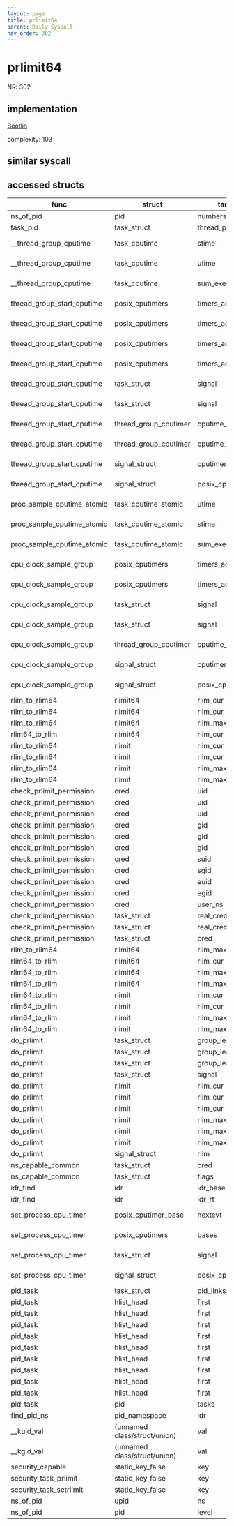 ```yaml
---
layout: page
title: prlimit64
parent: Daily Syscall
nav_order: 302
---
```

        

# prlimit64
NR: 302

## implementation
[Bootlin](https://elixir.bootlin.com/linux/v6.14.7/source/kernel/sys.c#L1695)

complexity: 103


## similar syscall


## accessed structs

|func|struct|target|location|has_read|has_write|
|--|--|--|--|--|--|
|ns_of_pid|pid|numbers|https://elixir.bootlin.com/linux/v6.14.7/source/include/linux/pid.h#L148|false|false|
|task_pid|task_struct|thread_pid|https://elixir.bootlin.com/linux/v6.14.7/source/include/linux/pid.h#L213|true|true|
|__thread_group_cputime|task_cputime|stime|https://elixir.bootlin.com/linux/v6.14.7/source/kernel/time/posix-cpu-timers.c#L331|true|true|
|__thread_group_cputime|task_cputime|utime|https://elixir.bootlin.com/linux/v6.14.7/source/kernel/time/posix-cpu-timers.c#L331|true|true|
|__thread_group_cputime|task_cputime|sum_exec_runtime|https://elixir.bootlin.com/linux/v6.14.7/source/kernel/time/posix-cpu-timers.c#L331|true|true|
|thread_group_start_cputime|posix_cputimers|timers_active|https://elixir.bootlin.com/linux/v6.14.7/source/kernel/time/posix-cpu-timers.c#L321|true|true|
|thread_group_start_cputime|posix_cputimers|timers_active|https://elixir.bootlin.com/linux/v6.14.7/source/kernel/time/posix-cpu-timers.c#L303|true|true|
|thread_group_start_cputime|posix_cputimers|timers_active|https://elixir.bootlin.com/linux/v6.14.7/source/kernel/time/posix-cpu-timers.c#L321|false|false|
|thread_group_start_cputime|posix_cputimers|timers_active|https://elixir.bootlin.com/linux/v6.14.7/source/kernel/time/posix-cpu-timers.c#L303|false|false|
|thread_group_start_cputime|task_struct|signal|https://elixir.bootlin.com/linux/v6.14.7/source/kernel/time/posix-cpu-timers.c#L298|true|true|
|thread_group_start_cputime|task_struct|signal|https://elixir.bootlin.com/linux/v6.14.7/source/kernel/time/posix-cpu-timers.c#L297|true|true|
|thread_group_start_cputime|thread_group_cputimer|cputime_atomic|https://elixir.bootlin.com/linux/v6.14.7/source/kernel/time/posix-cpu-timers.c#L323|false|false|
|thread_group_start_cputime|thread_group_cputimer|cputime_atomic|https://elixir.bootlin.com/linux/v6.14.7/source/kernel/time/posix-cpu-timers.c#L312|false|false|
|thread_group_start_cputime|signal_struct|cputimer|https://elixir.bootlin.com/linux/v6.14.7/source/kernel/time/posix-cpu-timers.c#L297|false|false|
|thread_group_start_cputime|signal_struct|posix_cputimers|https://elixir.bootlin.com/linux/v6.14.7/source/kernel/time/posix-cpu-timers.c#L298|false|false|
|proc_sample_cputime_atomic|task_cputime_atomic|utime|https://elixir.bootlin.com/linux/v6.14.7/source/kernel/time/posix-cpu-timers.c#L234|false|false|
|proc_sample_cputime_atomic|task_cputime_atomic|stime|https://elixir.bootlin.com/linux/v6.14.7/source/kernel/time/posix-cpu-timers.c#L235|false|false|
|proc_sample_cputime_atomic|task_cputime_atomic|sum_exec_runtime|https://elixir.bootlin.com/linux/v6.14.7/source/kernel/time/posix-cpu-timers.c#L236|false|false|
|cpu_clock_sample_group|posix_cputimers|timers_active|https://elixir.bootlin.com/linux/v6.14.7/source/kernel/time/posix-cpu-timers.c#L346|true|true|
|cpu_clock_sample_group|posix_cputimers|timers_active|https://elixir.bootlin.com/linux/v6.14.7/source/kernel/time/posix-cpu-timers.c#L346|false|false|
|cpu_clock_sample_group|task_struct|signal|https://elixir.bootlin.com/linux/v6.14.7/source/kernel/time/posix-cpu-timers.c#L343|true|true|
|cpu_clock_sample_group|task_struct|signal|https://elixir.bootlin.com/linux/v6.14.7/source/kernel/time/posix-cpu-timers.c#L342|true|true|
|cpu_clock_sample_group|thread_group_cputimer|cputime_atomic|https://elixir.bootlin.com/linux/v6.14.7/source/kernel/time/posix-cpu-timers.c#L352|false|false|
|cpu_clock_sample_group|signal_struct|cputimer|https://elixir.bootlin.com/linux/v6.14.7/source/kernel/time/posix-cpu-timers.c#L342|false|false|
|cpu_clock_sample_group|signal_struct|posix_cputimers|https://elixir.bootlin.com/linux/v6.14.7/source/kernel/time/posix-cpu-timers.c#L343|false|false|
|rlim_to_rlim64|rlimit64|rlim_cur|https://elixir.bootlin.com/linux/v6.14.7/source/kernel/sys.c#L1653|false|false|
|rlim_to_rlim64|rlimit64|rlim_cur|https://elixir.bootlin.com/linux/v6.14.7/source/kernel/sys.c#L1651|false|false|
|rlim_to_rlim64|rlimit64|rlim_max|https://elixir.bootlin.com/linux/v6.14.7/source/kernel/sys.c#L1657|false|false|
|rlim64_to_rlim|rlimit64|rlim_cur|https://elixir.bootlin.com/linux/v6.14.7/source/kernel/sys.c#L1665|true|true|
|rlim_to_rlim64|rlimit|rlim_cur|https://elixir.bootlin.com/linux/v6.14.7/source/kernel/sys.c#L1653|true|true|
|rlim_to_rlim64|rlimit|rlim_cur|https://elixir.bootlin.com/linux/v6.14.7/source/kernel/sys.c#L1650|true|true|
|rlim_to_rlim64|rlimit|rlim_max|https://elixir.bootlin.com/linux/v6.14.7/source/kernel/sys.c#L1657|true|true|
|rlim_to_rlim64|rlimit|rlim_max|https://elixir.bootlin.com/linux/v6.14.7/source/kernel/sys.c#L1654|true|true|
|check_prlimit_permission|cred|uid|https://elixir.bootlin.com/linux/v6.14.7/source/kernel/sys.c#L1685|true|true|
|check_prlimit_permission|cred|uid|https://elixir.bootlin.com/linux/v6.14.7/source/kernel/sys.c#L1684|true|true|
|check_prlimit_permission|cred|uid|https://elixir.bootlin.com/linux/v6.14.7/source/kernel/sys.c#L1683|true|true|
|check_prlimit_permission|cred|gid|https://elixir.bootlin.com/linux/v6.14.7/source/kernel/sys.c#L1688|true|true|
|check_prlimit_permission|cred|gid|https://elixir.bootlin.com/linux/v6.14.7/source/kernel/sys.c#L1687|true|true|
|check_prlimit_permission|cred|gid|https://elixir.bootlin.com/linux/v6.14.7/source/kernel/sys.c#L1686|true|true|
|check_prlimit_permission|cred|suid|https://elixir.bootlin.com/linux/v6.14.7/source/kernel/sys.c#L1684|true|true|
|check_prlimit_permission|cred|sgid|https://elixir.bootlin.com/linux/v6.14.7/source/kernel/sys.c#L1687|true|true|
|check_prlimit_permission|cred|euid|https://elixir.bootlin.com/linux/v6.14.7/source/kernel/sys.c#L1683|true|true|
|check_prlimit_permission|cred|egid|https://elixir.bootlin.com/linux/v6.14.7/source/kernel/sys.c#L1686|true|true|
|check_prlimit_permission|cred|user_ns|https://elixir.bootlin.com/linux/v6.14.7/source/kernel/sys.c#L1689|true|true|
|check_prlimit_permission|task_struct|real_cred|https://elixir.bootlin.com/linux/v6.14.7/source/kernel/sys.c#L1682|true|true|
|check_prlimit_permission|task_struct|real_cred|https://elixir.bootlin.com/linux/v6.14.7/source/kernel/sys.c#L1682|false|false|
|check_prlimit_permission|task_struct|cred|https://elixir.bootlin.com/linux/v6.14.7/source/kernel/sys.c#L1676|true|true|
|rlim_to_rlim64|rlimit64|rlim_max|https://elixir.bootlin.com/linux/v6.14.7/source/kernel/sys.c#L1655|false|false|
|rlim64_to_rlim|rlimit64|rlim_cur|https://elixir.bootlin.com/linux/v6.14.7/source/kernel/sys.c#L1662|true|true|
|rlim64_to_rlim|rlimit64|rlim_max|https://elixir.bootlin.com/linux/v6.14.7/source/kernel/sys.c#L1669|true|true|
|rlim64_to_rlim|rlimit64|rlim_max|https://elixir.bootlin.com/linux/v6.14.7/source/kernel/sys.c#L1666|true|true|
|rlim64_to_rlim|rlimit|rlim_cur|https://elixir.bootlin.com/linux/v6.14.7/source/kernel/sys.c#L1665|false|false|
|rlim64_to_rlim|rlimit|rlim_cur|https://elixir.bootlin.com/linux/v6.14.7/source/kernel/sys.c#L1663|false|false|
|rlim64_to_rlim|rlimit|rlim_max|https://elixir.bootlin.com/linux/v6.14.7/source/kernel/sys.c#L1669|false|false|
|rlim64_to_rlim|rlimit|rlim_max|https://elixir.bootlin.com/linux/v6.14.7/source/kernel/sys.c#L1667|false|false|
|do_prlimit|task_struct|group_leader|https://elixir.bootlin.com/linux/v6.14.7/source/kernel/sys.c#L1523|true|true|
|do_prlimit|task_struct|group_leader|https://elixir.bootlin.com/linux/v6.14.7/source/kernel/sys.c#L1504|true|true|
|do_prlimit|task_struct|group_leader|https://elixir.bootlin.com/linux/v6.14.7/source/kernel/sys.c#L1486|true|true|
|do_prlimit|task_struct|signal|https://elixir.bootlin.com/linux/v6.14.7/source/kernel/sys.c#L1485|true|true|
|do_prlimit|rlimit|rlim_cur|https://elixir.bootlin.com/linux/v6.14.7/source/kernel/sys.c#L1523|true|true|
|do_prlimit|rlimit|rlim_cur|https://elixir.bootlin.com/linux/v6.14.7/source/kernel/sys.c#L1512|true|true|
|do_prlimit|rlimit|rlim_cur|https://elixir.bootlin.com/linux/v6.14.7/source/kernel/sys.c#L1477|true|true|
|do_prlimit|rlimit|rlim_max|https://elixir.bootlin.com/linux/v6.14.7/source/kernel/sys.c#L1492|true|true|
|do_prlimit|rlimit|rlim_max|https://elixir.bootlin.com/linux/v6.14.7/source/kernel/sys.c#L1480|true|true|
|do_prlimit|rlimit|rlim_max|https://elixir.bootlin.com/linux/v6.14.7/source/kernel/sys.c#L1477|true|true|
|do_prlimit|signal_struct|rlim|https://elixir.bootlin.com/linux/v6.14.7/source/kernel/sys.c#L1485|false|false|
|ns_capable_common|task_struct|cred|https://elixir.bootlin.com/linux/v6.14.7/source/kernel/capability.c#L358|true|true|
|ns_capable_common|task_struct|flags|https://elixir.bootlin.com/linux/v6.14.7/source/kernel/capability.c#L360|true|true|
|idr_find|idr|idr_base|https://elixir.bootlin.com/linux/v6.14.7/source/lib/idr.c#L174|true|true|
|idr_find|idr|idr_rt|https://elixir.bootlin.com/linux/v6.14.7/source/lib/idr.c#L174|false|false|
|set_process_cpu_timer|posix_cputimer_base|nextevt|https://elixir.bootlin.com/linux/v6.14.7/source/kernel/time/posix-cpu-timers.c#L1437|false|false|
|set_process_cpu_timer|posix_cputimers|bases|https://elixir.bootlin.com/linux/v6.14.7/source/kernel/time/posix-cpu-timers.c#L1437|false|false|
|set_process_cpu_timer|task_struct|signal|https://elixir.bootlin.com/linux/v6.14.7/source/kernel/time/posix-cpu-timers.c#L1437|true|true|
|set_process_cpu_timer|signal_struct|posix_cputimers|https://elixir.bootlin.com/linux/v6.14.7/source/kernel/time/posix-cpu-timers.c#L1437|true|true|
|pid_task|task_struct|pid_links|https://elixir.bootlin.com/linux/v6.14.7/source/kernel/pid.c#L417|false|false|
|pid_task|hlist_head|first|https://elixir.bootlin.com/linux/v6.14.7/source/kernel/pid.c#L414|false|false|
|pid_task|hlist_head|first|https://elixir.bootlin.com/linux/v6.14.7/source/kernel/pid.c#L414|false|false|
|pid_task|hlist_head|first|https://elixir.bootlin.com/linux/v6.14.7/source/kernel/pid.c#L414|false|false|
|pid_task|hlist_head|first|https://elixir.bootlin.com/linux/v6.14.7/source/kernel/pid.c#L414|false|false|
|pid_task|hlist_head|first|https://elixir.bootlin.com/linux/v6.14.7/source/kernel/pid.c#L414|false|false|
|pid_task|hlist_head|first|https://elixir.bootlin.com/linux/v6.14.7/source/kernel/pid.c#L414|false|false|
|pid_task|hlist_head|first|https://elixir.bootlin.com/linux/v6.14.7/source/kernel/pid.c#L414|false|false|
|pid_task|hlist_head|first|https://elixir.bootlin.com/linux/v6.14.7/source/kernel/pid.c#L414|false|false|
|pid_task|hlist_head|first|https://elixir.bootlin.com/linux/v6.14.7/source/kernel/pid.c#L414|false|false|
|pid_task|pid|tasks|https://elixir.bootlin.com/linux/v6.14.7/source/kernel/pid.c#L414|false|false|
|find_pid_ns|pid_namespace|idr|https://elixir.bootlin.com/linux/v6.14.7/source/kernel/pid.c#L320|false|false|
|__kuid_val|(unnamed class/struct/union)|val|https://elixir.bootlin.com/linux/v6.14.7/source/include/linux/uidgid.h#L28|true|true|
|__kgid_val|(unnamed class/struct/union)|val|https://elixir.bootlin.com/linux/v6.14.7/source/include/linux/uidgid.h#L33|true|true|
|security_capable|static_key_false|key|https://elixir.bootlin.com/linux/v6.14.7/source/security/security.c#L1142|false|false|
|security_task_prlimit|static_key_false|key|https://elixir.bootlin.com/linux/v6.14.7/source/security/security.c#L3596|false|false|
|security_task_setrlimit|static_key_false|key|https://elixir.bootlin.com/linux/v6.14.7/source/security/security.c#L3614|false|false|
|ns_of_pid|upid|ns|https://elixir.bootlin.com/linux/v6.14.7/source/include/linux/pid.h#L148|true|true|
|ns_of_pid|pid|level|https://elixir.bootlin.com/linux/v6.14.7/source/include/linux/pid.h#L148|true|true|
